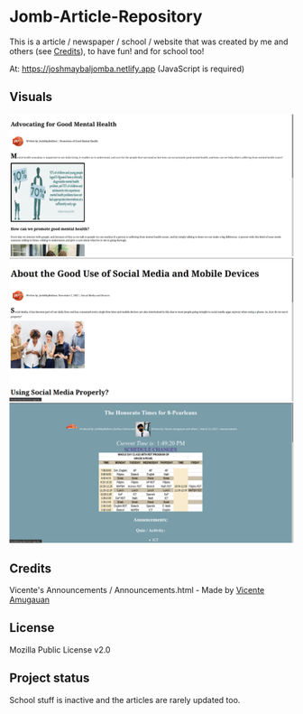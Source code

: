 # Jomb-Article-Repository

This is a article / newspaper / school / website that was created by me and others (see [Credits](#credits)), to have fun! and for school too!

At: https://joshmaybaljomba.netlify.app (JavaScript is required)
## Visuals
![Preview](img/preview.png)
![Preview2](img/preview2.png)
![Preview3](img/preview3.png)

## Credits
Vicente's Announcements / Announcements.html - Made by [Vicente Amugauan](https://gitlab.com/amugauanv) 

## License
Mozilla Public License v2.0

## Project status 
School stuff is inactive and the articles are rarely updated too.
